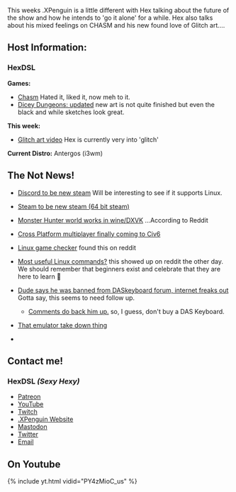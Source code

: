 This weeks .XPenguin is a little different with Hex talking about the future of the show and how he intends to 'go it alone' for a while. Hex also talks about his mixed feelings on CHASM and his new found love of Glitch art.... 
<!--more--> 

## Host Information:

### HexDSL 

**Games:** 

* [Chasm](https://store.steampowered.com/app/312200/Chasm/) Hated it, liked it, now meh to it.
* [Dicey Dungeons: updated](http://diceydungeons.com/) new art is not quite finished but even the black and while sketches look great. 

**This week:** 

* [Glitch art video](https://www.youtube.com/watch?v=p_fU25W6RZA) Hex is currently very into 'glitch' 

**Current Distro:** Antergos (i3wm)

## The Not News! 

* [Discord to be new steam](https://www.pcgamer.com/discord-to-start-selling-games-plans-steam-like-universal-game-launching-tab/) Will be interesting to see if it supports Linux.
* [Steam to be new steam (64 bit steam)](https://www.phoronix.com/scan.php?page=news_item&px=Steam-64-bit-Client-Maybe-Soon)
* [Monster Hunter world works in wine/DXVK](https://www.reddit.com/r/linux_gaming/comments/95zfzh/monster_hunter_world_works_fine_with_dxvk/) ...According to Reddit
* [Cross Platform multiplayer finally coming to Civ6](https://www.gamingonlinux.com/articles/the-next-linux-patch-for-civilization-vi-will-be-out-soon-with-cross-platform-online-play.12319)
* [Linux game checker](https://lgc.lysioneer.nl/) found this on reddit
* [Most useful Linux commands?](https://semanti.ca/blog/?the-most-useful-linux-commands-you-probably-need-to-know) this showed up on reddit the other day. We should remember that beginners exist and celebrate that they are here to learn :100: 
* [Dude says he was banned from DASkeyboard forum, internet freaks out](https://twitter.com/sebirdman/status/1026625633953013761) Gotta say, this seems to need follow up. 
    * [Comments do back him up.](https://www.reddit.com/r/MechanicalKeyboards/comments/9571bb/das_keyboard_banning_users_from_the_5q_forums_for/) so, I guess, don't buy a DAS Keyboard. 


* [That emulator take down thing](https://torrentfreak.com/nintendo-rom-fallout-emuparadise-terminates-all-game-downloads-180809/) 
* 
## Contact me!

### HexDSL *(Sexy Hexy)*

* [Patreon](https://www.patreon.com/hexdsl)
* [YouTube](http://youtube.com/user/hexdsl)
* [Twitch](http://twitch.tv/hexdsl)
* [.XPenguin Website](http://xpenguin.club)
* [Mastodon](https://mastodon.rocks/@HexDSL)
* [Twitter](https://twitter.com/HexDSL)
* [Email](mailto:hexdsl@protonmail.com)

## On Youtube
{% include yt.html vidid="PY4zMioC_us" %} 
